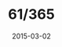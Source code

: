 ---
title:  "61/365"
date:   2015-03-02
thumbnail-path: "thumbnails/thumbnail-61.jpg"
full-path: "full-size/full-size-61.jpg"
short-description: "Description"
---